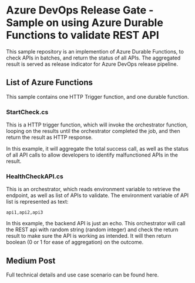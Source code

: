 # Azure DevOps Release Gate - Sample on using Azure Durable Functions to validate REST API
This sample repository is an implemention of Azure Durable Functions, to check APIs in batches, and return the status of all APIs. The aggregated result is served as release indicator for Azure DevOps release pipeline.

## List of Azure Functions
This sample contains one HTTP Trigger function, and one durable function.

### StartCheck.cs
This is a HTTP trigger function, which will invoke the orchestrator function, looping on the results until the orchestrator completed the job, and then return the result as HTTP response.

In this example, it will aggregate the total success call, as well as the status of all API calls to allow developers to identify malfunctioned APIs in the result.

### HealthCheckAPI.cs
This is an orchestrator, which reads environment variable to retrieve the endpoint, as well as list of APIs to validate. The environment variable of API list is represented as text:
```
api1,api2,api3
```
In this example, the backend API is just an echo. This orchestrator will call the REST api with random string (random integer) and check the return result to make sure the API is working as intended. It will then return boolean (0 or 1 for ease of aggregation) on the outcome.

## Medium Post
Full technical details and use case scenario can be found here.